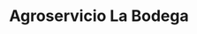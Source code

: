 ---
title: "Agroservicio La Bodega"
url: /santa-ana/agroservicio-la-bodega-25-calle-poniente/
shop: Allgemein
---